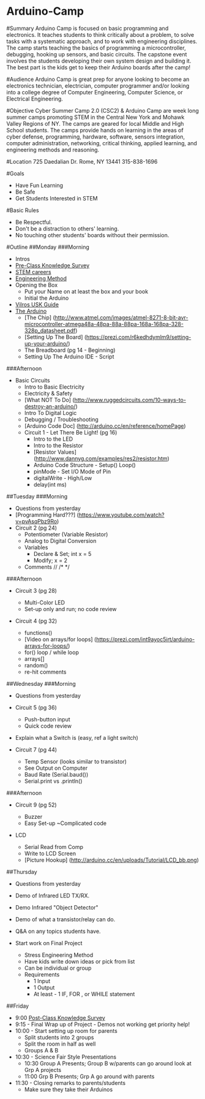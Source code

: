 Arduino-Camp
============

#Summary
Arduino Camp is focused on basic programming and electronics. It teaches students to think critically about a problem, to solve tasks with a systematic approach, and to work with engineering disciplines. The camp starts teaching the basics of programming a microcontroller, debugging, hooking up sensors, and basic circuits. The capstone event involves the students developing their own system design and building it. The best part is the kids get to keep their Arduino boards after the camp! 

#Audience
Arduino Camp is great prep for anyone looking to become an electronics technician, electrician, computer programmer and/or looking into a college degree of Computer Engineering, Computer Science, or Electrical Engineering.

#Objective
Cyber Summer Camp 2.0 (CSC2) & Arduino Camp are week long summer camps promoting STEM in the Central New York and Mohawk Valley Regions of NY. The camps are geared for local Middle and High School students. The camps provide hands on learning in the areas of cyber defense, programming, hardware, software, sensors integration, computer administration, networking, critical thinking, applied learning, and engineering methods and reasoning.

#Location
725 Daedalian Dr.
Rome, NY 13441
315-838-1696 

#Goals
- Have Fun Learning
- Be Safe
- Get Students Interested in STEM

#Basic Rules
- Be Respectful.
- Don't be a distraction to others' learning.
- No touching other students' boards without their permission.

#Outline
##Monday
###Morning
- Intros
- [Pre-Class Knowledge Survey](https://docs.google.com/forms/d/e/1FAIpQLSe8AKJP6s2Br_it-bjxsWju-0eLxHM_QwbmR_-_jxLHm7BnhA/viewform?usp=sf_link)
- [STEM careers](https://www.youtube.com/watch?v=3bnMBhO0LnU)
- [Engineering Method](https://prezi.com/jdhol8z_zskh/engineering-method/ "Pressi")
- Opening the Box
  - Put your Name on at least the box and your book
  - Initial the Arduino
- [Vilros USK Guide](http://www.amazon.com/Arduino-Ultimate-Starter-Includes-Instruction/dp/B00BT0NDB8)
- [The Arduino](https://www.youtube.com/watch?v=CqrQmQqpHXc "YouTube")
  - [The Chip] (http://www.atmel.com/images/atmel-8271-8-bit-avr-microcontroller-atmega48a-48pa-88a-88pa-168a-168pa-328-328p_datasheet.pdf)
  - [Setting Up The Board] (https://prezi.com/r6kedhdymlm9/setting-up-your-arduino/)
  - The Breadboard (pg 14 - Beginning)
  - Setting Up The Arduino IDE - Script

###Afternoon
- Basic Circuits
  - Intro to Basic Electricity
  - Electricity  & Safety
  - [What NOT To Do] (http://www.ruggedcircuits.com/10-ways-to-destroy-an-arduino/)
  - Intro To Digital Logic
  - Debugging / Troubleshooting
  - [Arduino Code Doc] (http://arduino.cc/en/reference/homePage)
  - Circuit 1 - Let There Be Light! (pg 16)
    - Intro to the LED
    - Intro to the Resistor
    - [Resistor Values] (http://www.dannyg.com/examples/res2/resistor.htm)
    - Arduino Code Structure - Setup() Loop()
    - pinMode - Set I/O Mode of Pin
    - digitalWrite - High/Low
    - delay(int ms)

##Tuesday
###Morning
- Questions from yesterday
- [Programming Hard???] (https://www.youtube.com/watch?v=pvAsqPbz9Ro)
- Circuit 2 (pg 24)
  - Potentiometer (Variable Resistor)
  - Analog to Digital Conversion
  - Variables
    - Declare & Set; int x = 5
    - Modify; x = 2
  - Comments // /* */ 

###Afternoon
- Circuit 3 (pg 28)
  - Multi-Color LED
  - Set-up only and run; no code review

- Circuit 4 (pg 32)
  - functions()
  - [Video on arrays/for loops] (https://prezi.com/int9ayoc5irt/arduino-arrays-for-loops/)
  - for() loop / while loop
  - arrays[] 
  - random()
  - re-hit comments


##Wednesday
###Morning
- Questions from yesterday
- Circuit 5 (pg 36)
  - Push-button input
  - Quick code review
- Explain what a Switch is (easy, ref a light switch)


- Circuit 7 (pg 44)
  - Temp Sensor (looks similar to transistor)
  - See Output on Computer
  - Baud Rate (Serial.baud())
  - Serial.print vs .println()

###Afternoon
- Circuit 9 (pg 52)
  - Buzzer
  - Easy Set-up ~Complicated code

- LCD
  - Serial Read from Comp
  - Write to LCD Screen
  - [Picture Hookup] (http://arduino.cc/en/uploads/Tutorial/LCD_bb.png)

##Thursday
- Questions from yesterday
- Demo of Infrared LED TX/RX.
- Demo Infrared "Object Detector"
- Demo of what a transistor/relay can do.
- Q&A on any topics students have.

- Start work on Final Project
  - Stress Engineering Method
  - Have kids write down ideas or pick from list
  - Can be individual or group
  - Requirements
    - 1 Input
    - 1 Output
    - At least - 1 IF, FOR , or WHILE statement

##Friday
- 9:00 [Post-Class Knowledge Survey](https://docs.google.com/forms/d/1BN4KHPlSlFA1BTNJHGzhZznNlW7po9thQxIOtxHiV5M/viewform)
- 9:15 - Final Wrap up of Project - Demos not working get priority help! 
- 10:00 - Start setting up room for parents
  - Split students into 2 groups
  - Split the room in half as well
  - Groups A & B
- 10:30 - Science Fair Style Presentations
  - 10:30 Group A Presents; Group B w/parents can go around look at Grp A projects
  - 11:00 Grp B Presents; Grp A go around with parents
- 11:30 - Closing remarks to parents/students
  - Make sure they take their Arduinos

